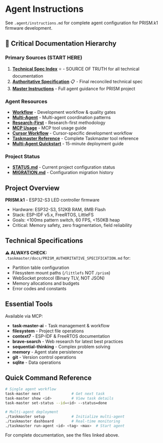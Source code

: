 # Agent Instructions

See `.agent/instructions.md` for complete agent configuration for PRISM.k1 firmware development.

## 🎯 Critical Documentation Hierarchy

### Primary Sources (START HERE)
1. **[Technical Spec Index](.taskmaster/docs/README.md)** ⭐ - SOURCE OF TRUTH for all technical documentation
2. **[Authoritative Specification](.taskmaster/docs/PRISM_AUTHORITATIVE_SPECIFICATION.md)** 📋 - Final reconciled technical spec
3. **[Master Instructions](.agent/instructions.md)** - Full agent guidance for PRISM project

### Agent Resources
- **[Workflow](.agent/workflow.md)** - Development workflow & quality gates
- **[Multi-Agent](.agent/multi-agent.md)** - Multi-agent coordination patterns
- **[Research-First](.agent/research-first.md)** - Research-first methodology
- **[MCP Usage](.agent/mcp-usage.md)** - MCP tool usage guide
- **[Cursor Workflow](.agent/cursor-workflow.md)** - Cursor-specific development workflow
- **[Taskmaster Reference](.agent/taskmaster-reference.md)** - Complete Taskmaster tool reference
- **[Multi-Agent Quickstart](.agent/multi-agent-quickstart.md)** - 15-minute deployment guide

### Project Status
- **[STATUS.md](STATUS.md)** - Current project configuration status
- **[MIGRATION.md](MIGRATION.md)** - Configuration migration history

## Project Overview

**PRISM.k1** - ESP32-S3 LED controller firmware
- Hardware: ESP32-S3, 512KB RAM, 8MB Flash
- Stack: ESP-IDF v5.x, FreeRTOS, LittleFS
- Goals: <100ms pattern switch, 60 FPS, <150KB heap
- Critical: Memory safety, zero fragmentation, field reliability

## Technical Specifications

**⚠️ ALWAYS CHECK:** `.taskmaster/docs/PRISM_AUTHORITATIVE_SPECIFICATION.md` for:
- Partition table configuration
- Filesystem mount paths (`/littlefs` NOT `/prism`)
- WebSocket protocol (Binary TLV, NOT JSON)
- Memory allocations and budgets
- Error codes and constants

## Essential Tools

Available via MCP:
- **task-master-ai** - Task management & workflow
- **filesystem** - Project file operations
- **context7** - ESP-IDF & FreeRTOS documentation
- **brave-search** - Web research for latest best practices
- **sequential-thinking** - Complex problem solving
- **memory** - Agent state persistence
- **git** - Version control operations
- **sqlite** - Data operations

## Quick Command Reference

```bash
# Single agent workflow
task-master next              # Get next task
task-master show <id>         # View task details
task-master set-status --id=<id> --status=done

# Multi-agent deployment
./taskmaster setup            # Initialize multi-agent
./taskmaster dashboard        # Real-time monitoring
./taskmaster run-agent <id> <tag> <max>  # Start agent
```

For complete documentation, see the files linked above.
